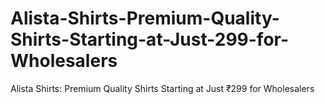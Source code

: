 # Alista-Shirts-Premium-Quality-Shirts-Starting-at-Just-299-for-Wholesalers
Alista Shirts: Premium Quality Shirts Starting at Just ₹299 for Wholesalers
